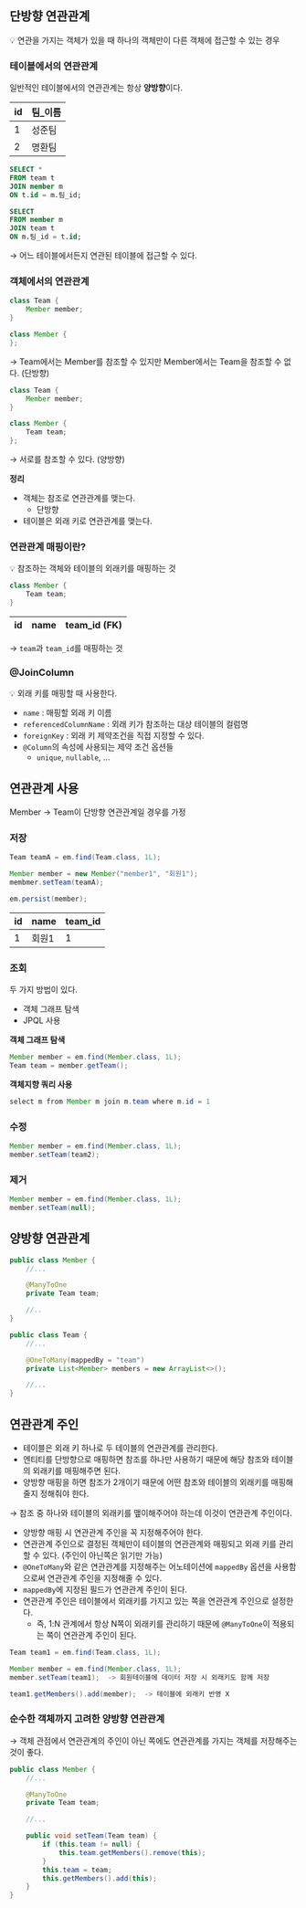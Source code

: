 ## 단방향 연관관계

<aside>
💡 연관을 가지는 객체가 있을 때 하나의 객체만이 다른 객체에 접근할 수 있는 경우

</aside>

### 테이블에서의 연관관계

일반적인 테이블에서의 연관관계는 항상 **************양방향**************이다. 

| id | 팀_이름 |
| --- | --- |
| 1 | 성준팀 |
| 2 | 명환팀 |

```sql
SELECT *
FROM team t
JOIN member m
ON t.id = m.팀_id;

SELECT 
FROM member m
JOIN team t
ON m.팀_id = t.id;
```

→ 어느 테이블에서든지 연관된 테이블에 접근할 수 있다.

### 객체에서의 연관관계

```java
class Team {
	Member member;
}

class Member {
};
```

→ Team에서는 Member를 참조할 수 있지만 Member에서는 Team을 참조할 수 없다. (단방향)

```java
class Team {
	Member member;
}

class Member {
	Team team;
};
```

→ 서로를 참조할 수 있다. (양방향)

******정리******

- 객체는 참조로 연관관계를 맺는다.
    - 단방향
- 테이블은 외래 키로 연관관계를 맺는다.

### 연관관계 매핑이란?

<aside>
💡 참조하는 객체와 테이블의 외래키를 매핑하는 것

</aside>

```java
class Member {
	Team team;
}
```

| id | name | team_id (FK) |
| --- | --- | --- |

→ `team`과 `team_id`를 매핑하는 것

### @JoinColumn

<aside>
💡 외래 키를 매핑할 때 사용한다.

</aside>

- `name` : 매핑할 외래 키 이름
- `referencedColumnName` : 외래 키가 참조하는 대상 테이블의 컬럼명
- `foreignKey` : 외래 키 제약조건을 직접 지정할 수 있다.
- `@Column`의 속성에 사용되는 제약 조건 옵션들
    - `unique`, `nullable`, …

## 연관관계 사용

Member → Team이 단방향 연관관계일 경우를 가정

### 저장

```java
Team teamA = em.find(Team.class, 1L);

Member member = new Member("member1", "회원1");
membmer.setTeam(teamA);

em.persist(member);
```

| id | name | team_id |
| --- | --- | --- |
| 1 | 회원1 | 1 |

### 조회

두 가지 방법이 있다.

- 객체 그래프 탐색
- JPQL 사용

************************************객체 그래프 탐색************************************

```java
Member member = em.find(Member.class, 1L);
Team team = member.getTeam();
```

********************************************************객체지향 쿼리 사용********************************************************

```java
select m from Member m join m.team where m.id = 1
```

### 수정

```java
Member member = em.find(Member.class, 1L);
member.setTeam(team2);
```

### 제거

```java
Member member = em.find(Member.class, 1L);
member.setTeam(null);
```

## 양방향 연관관계

```java
public class Member {
	//...

	@ManyToOne
	private Team team;

	//..
}

public class Team {
	//...

	@OneToMany(mappedBy = "team")
	private List<Member> members = new ArrayList<>();

	//...
}
```

## 연관관계 주인

- 테이블은 외래 키 하나로 두 테이블의 연관관계를 관리한다.
- 엔티티를 단방향으로 매핑하면 참조를 하나만 사용하기 때문에 해당 참조와 테이블의 외래키를 매핑해주면 된다.
- 양방향 매핑을 하면 참조가 2개이기 때문에 어떤 참조와 테이블의 외래키를 매핑해줄지 정해줘야 한다.

→ 참조 중 하나와 테이블의 외래키를 맾이해주어야 하는데 이것이 연관관계 주인이다.

- 양방향 매핑 시 연관관계 주인을 꼭 지정해주어야 한다.
- 연관관계 주인으로 결정된 객체만이 테이블의 연관관계와 매핑되고 외래 키를 관리 할 수 있다. (주인이 아닌쪽은 읽기만 가능)
- `@OneToMany`와 같은 연관관계를 지정해주는 어노테이션에 `mappedBy` 옵션을 사용함으로써 연관관계 주인을 지정해줄 수 있다.
- `mappedBy`에 지정된 필드가 연관관계 주인이 된다.
- 연관관계 주인은 테이블에서 외래키를 가지고 있는 쪽을 연관관계 주인으로 설정한다.
    - 즉, 1:N 관계에서 항상 N쪽이 외래키를 관리하기 때문에 `@ManyToOne`이 적용되는 쪽이 연관관계 주인이 된다.
    

```java
Team team1 = em.find(Team.class, 1L);

Member member = em.find(Member.class, 1L);
member.setTeam(team1);  -> 회원테이블에 데이터 저장 시 외래키도 함께 저장

team1.getMembers().add(member);  -> 테이블에 외래키 반영 X
```

### 순수한 객체까지 고려한 양방향 연관관계

→ 객체 관점에서 연관관계의 주인이 아닌 쪽에도 연관관계를 가지는 객체를 저장해주는 것이 좋다.

```java
public class Member {
	//...

	@ManyToOne
	private Team team;

	//...

	public void setTeam(Team team) {
		if (this.team != null) {
			this.team.getMembers().remove(this);
		}
		this.team = team;
		this.getMembers().add(this);
	}
}
```
